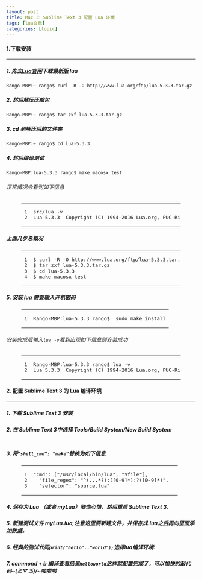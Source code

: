 ```yaml
---
layout: post
title: Mac 上 Sublime Text 3 配置 Lua 环境 
tags: [lua文章]
categories: [topic]
---
```

<h4 id="1-下载安装"><a href="#1-下载安装" class="headerlink" title="1.下载安装"></a>1.下载安装</h4><hr/>
<h5 id="1-先去Lua官网下载最新版-lua"><a href="#1-先去Lua官网下载最新版-lua" class="headerlink" title="1. 先去Lua官网下载最新版 lua"></a>1. 先去<a href="http://www.lua.org/ftp/" target="_blank" rel="external noopener noreferrer">Lua官网</a>下载最新版 lua</h5><p><code>Rango-MBP:~ rango$ curl -R -O http://www.lua.org/ftp/lua-5.3.3.tar.gz</code></p>
<h5 id="2-然后解压压缩包"><a href="#2-然后解压压缩包" class="headerlink" title="2. 然后解压压缩包"></a>2. 然后解压压缩包</h5><p><code>Rango-MBP:~ rango$ tar zxf lua-5.3.3.tar.gz</code></p>
<h5 id="3-cd-到解压后的文件夹"><a href="#3-cd-到解压后的文件夹" class="headerlink" title="3. cd 到解压后的文件夹"></a>3. cd 到解压后的文件夹</h5><p><code>Rango-MBP:~ rango$ cd lua-5.3.3</code></p>
<h5 id="4-然后编译测试"><a href="#4-然后编译测试" class="headerlink" title="4. 然后编译测试"></a>4. 然后编译测试</h5><p><code>Rango-MBP:lua-5.3.3 rango$ make macosx test</code></p>
<h6 id="正常情况会看到如下信息"><a href="#正常情况会看到如下信息" class="headerlink" title="正常情况会看到如下信息"></a>正常情况会看到如下信息</h6><figure class="highlight bash"><table><tbody><tr><td class="gutter"><pre><div class="line">1</div><div class="line">2</div></pre></td><td class="code"><pre><div class="line">src/lua -v</div><div class="line">Lua 5.3.3  Copyright (C) 1994-2016 Lua.org, PUC-Rio`</div></pre></td></tr></tbody></table></figure>
<h5 id="上面几步总概况"><a href="#上面几步总概况" class="headerlink" title="上面几步总概况"></a>上面几步总概况</h5><figure class="highlight bash"><table><tbody><tr><td class="gutter"><pre><div class="line">1</div><div class="line">2</div><div class="line">3</div><div class="line">4</div></pre></td><td class="code"><pre><div class="line">$ curl -R -O http://www.lua.org/ftp/lua-5.3.3.tar.gz</div><div class="line">$ tar zxf lua-5.3.3.tar.gz</div><div class="line">$ <span class="built_in">cd</span> lua-5.3.3</div><div class="line">$ make macosx <span class="built_in">test</span></div></pre></td></tr></tbody></table></figure>

<h5 id="5-安装-lua-需要输入开机密码"><a href="#5-安装-lua-需要输入开机密码" class="headerlink" title="5. 安装 lua 需要输入开机密码"></a>5. 安装 lua 需要输入开机密码</h5><figure class="highlight bash"><table><tbody><tr><td class="gutter"><pre><div class="line">1</div></pre></td><td class="code"><pre><div class="line">Rango-MBP:lua-5.3.3 rango$  sudo make install</div></pre></td></tr></tbody></table></figure>
<h6 id="安装完成后输入lua-v看到出现如下信息则安装成功"><a href="#安装完成后输入lua-v看到出现如下信息则安装成功" class="headerlink" title="安装完成后输入lua -v看到出现如下信息则安装成功"></a>安装完成后输入<code>lua -v</code>看到出现如下信息则安装成功</h6><figure class="highlight bash"><table><tbody><tr><td class="gutter"><pre><div class="line">1</div><div class="line">2</div></pre></td><td class="code"><pre><div class="line">Rango-MBP:lua-5.3.3 rango$ lua -v</div><div class="line">Lua 5.3.3  Copyright (C) 1994-2016 Lua.org, PUC-Rio</div></pre></td></tr></tbody></table></figure>
<h4 id="2-配置-Sublime-Text-3-的-Lua-编译环境"><a href="#2-配置-Sublime-Text-3-的-Lua-编译环境" class="headerlink" title="2. 配置 Sublime Text 3 的 Lua 编译环境"></a>2. 配置 Sublime Text 3 的 Lua 编译环境</h4><hr/>
<h5 id="1-下载-Sublime-Text-3-安装"><a href="#1-下载-Sublime-Text-3-安装" class="headerlink" title="1. 下载 Sublime Text 3 安装"></a>1. 下载 Sublime Text 3 安装</h5><h5 id="2-在-Sublime-Text-3中选择-Tools-Build-System-New-Build-System"><a href="#2-在-Sublime-Text-3中选择-Tools-Build-System-New-Build-System" class="headerlink" title="2. 在 Sublime Text 3中选择 Tools/Build System/New Build System"></a>2. 在 Sublime Text 3中选择 Tools/Build System/New Build System</h5><p><img src="http://ww2.sinaimg.cn/large/741b3941jw1f56t0cxgecj21aw0pwqam.jpg" alt=""/></p>
<h5 id="3-将-quot-shell-cmd-quot-quot-make-quot-替换为如下信息"><a href="#3-将-quot-shell-cmd-quot-quot-make-quot-替换为如下信息" class="headerlink" title="3. 将&#34;shell_cmd&#34;: &#34;make&#34;替换为如下信息"></a>3. 将<code>&#34;shell_cmd&#34;: &#34;make&#34;</code>替换为如下信息</h5><figure class="highlight bash"><table><tbody><tr><td class="gutter"><pre><div class="line">1</div><div class="line">2</div><div class="line">3</div></pre></td><td class="code"><pre><div class="line"><span class="string">&#34;cmd&#34;</span>: [<span class="string">&#34;/usr/local/bin/lua&#34;</span>, <span class="string">&#34;<span class="variable">$file</span>&#34;</span>],  </div><div class="line"> 	<span class="string">&#34;file_regex&#34;</span>: <span class="string">&#34;^(...*?):([0-9]*):?([0-9]*)&#34;</span>,  </div><div class="line"> 	<span class="string">&#34;selector&#34;</span>: <span class="string">&#34;source.lua&#34;</span></div></pre></td></tr></tbody></table></figure>
<h5 id="4-保存为-Lua-（或者-myLua）随你心情，然后重启-Sublime-Text-3"><a href="#4-保存为-Lua-（或者-myLua）随你心情，然后重启-Sublime-Text-3" class="headerlink" title="4. 保存为 Lua （或者 myLua）随你心情，然后重启 Sublime Text 3."></a>4. 保存为 Lua （或者 myLua）随你心情，然后重启 Sublime Text 3.</h5><h5 id="5-新建测试文件-myLua-lua-注意这里要新建文件，并保存成-lua之后再向里面添加数据。"><a href="#5-新建测试文件-myLua-lua-注意这里要新建文件，并保存成-lua之后再向里面添加数据。" class="headerlink" title="5. 新建测试文件 myLua.lua,注意这里要新建文件，并保存成.lua之后再向里面添加数据。"></a>5. 新建测试文件 myLua.lua,注意这里要新建文件，并保存成.lua之后再向里面添加数据。</h5><h5 id="6-经典的测试代码print-quot-hello-quot-quot-world-quot-选择lua编译环境"><a href="#6-经典的测试代码print-quot-hello-quot-quot-world-quot-选择lua编译环境" class="headerlink" title="6. 经典的测试代码print(&#34;hello&#34;..&#34;world&#34;);选择lua编译环境:"></a>6. 经典的测试代码<code>print(&#34;hello&#34;..&#34;world&#34;);</code>选择lua编译环境:<img src="http://ww1.sinaimg.cn/large/741b3941jw1f56t5aqif4j211g0l044k.jpg" alt=""/></h5><h5 id="7-commond-b-编译查看结果helloworld这样就配置完成了，可以愉快的敲代码-≧▽≦-啦啦啦"><a href="#7-commond-b-编译查看结果helloworld这样就配置完成了，可以愉快的敲代码-≧▽≦-啦啦啦" class="headerlink" title="7. commond + b 编译查看结果helloworld这样就配置完成了，可以愉快的敲代码~(≧▽≦)/~啦啦啦"></a>7. commond + b 编译查看结果<code>helloworld</code>这样就配置完成了，可以愉快的敲代码~(≧▽≦)/~啦啦啦</h5>